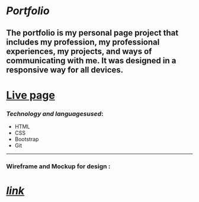 # ***Portfolio***

## **The portfolio is my personal page project that includes my profession, my professional experiences, my projects, and ways of communicating with me. It was designed in a responsive way for all devices.**

# [Live page](https://omarhassouna-ps.github.io/portfolio/)

### *Technology and languages ​​used*:
- HTML
- CSS
- Bootstrap
- Git

***

 ### Wireframe and Mockup for design :

# [*link*](https://www.figma.com/file/dINopeF0gcljuHEgrY35di/Untitled?node-id=0%3A1&t=QmcLwubiOHPAtDLl-1)
